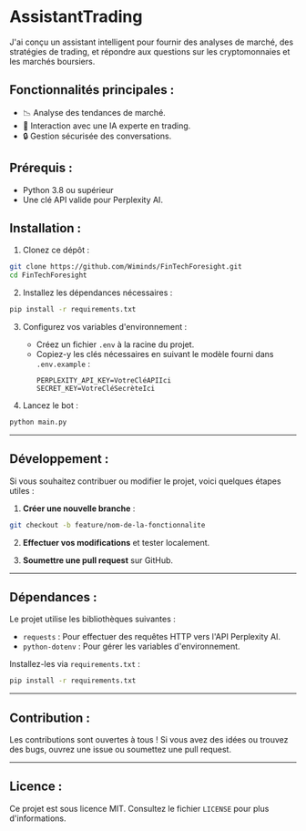 # AssistantTrading

J'ai conçu un assistant intelligent pour fournir des analyses de marché, des stratégies de trading, et répondre aux questions sur les cryptomonnaies et les marchés boursiers.

## Fonctionnalités principales :
- 📉 Analyse des tendances de marché.
- 🤖 Interaction avec une IA experte en trading.
- 🔒 Gestion sécurisée des conversations.

## Prérequis :
- Python 3.8 ou supérieur
- Une clé API valide pour Perplexity AI.

## Installation :

1. Clonez ce dépôt :

```bash
git clone https://github.com/Wiminds/FinTechForesight.git
cd FinTechForesight
```

2. Installez les dépendances nécessaires :

```bash
pip install -r requirements.txt
```

3. Configurez vos variables d'environnement :

   - Créez un fichier `.env` à la racine du projet.
   - Copiez-y les clés nécessaires en suivant le modèle fourni dans `.env.example` :
     ```
     PERPLEXITY_API_KEY=VotreCléAPIIci
     SECRET_KEY=VotreCléSecrèteIci
     ```

4. Lancez le bot :

```bash
python main.py
```

---

## Développement :

Si vous souhaitez contribuer ou modifier le projet, voici quelques étapes utiles :

1. **Créer une nouvelle branche** :

```bash
git checkout -b feature/nom-de-la-fonctionnalite
```

2. **Effectuer vos modifications** et tester localement.

3. **Soumettre une pull request** sur GitHub.

---

## Dépendances :

Le projet utilise les bibliothèques suivantes :

- `requests` : Pour effectuer des requêtes HTTP vers l'API Perplexity AI.
- `python-dotenv` : Pour gérer les variables d'environnement.

Installez-les via `requirements.txt` :

```bash
pip install -r requirements.txt
```

---

## Contribution :

Les contributions sont ouvertes à tous ! Si vous avez des idées ou trouvez des bugs, ouvrez une issue ou soumettez une pull request.

---

## Licence :

Ce projet est sous licence MIT. Consultez le fichier `LICENSE` pour plus d'informations.
